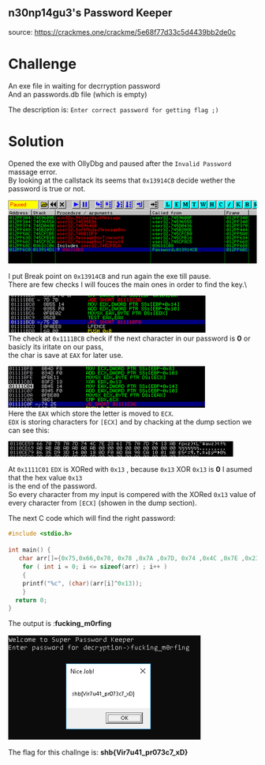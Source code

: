 ## n30np14gu3's Password Keeper
source: https://crackmes.one/crackme/5e68f77d33c5d4439bb2de0c

# Challenge

An exe file in waiting for decrryption password \
And an passwords.db file (which is empty)

The description is: `Enter correct password for getting flag ;)`

# Solution

Opened the exe with OllyDbg and paused after the `Invalid Password` massage error.\
By looking at the callstack its seems that `0x13914CB` decide wether the password is true or not.

![](call_stack.png)

I put Break point on `0x13914CB` and run again the exe till pause.\
There are few checks I will fouces the main ones in order to find the key.\

![](next_char.png)\
The check at `0x1111BCB` check if the next character in our password is __0__ or basicly its iritate on our pass,\
the char is save at `EAX` for later use.

![](xor_check.png)\
Here the `EAX` which store the letter is moved to `ECX`.\
`EDX` is storing characters for `[ECX]` and by chacking at the dump section we can see this:

![](dump_section.png)

At `0x1111C01` `EDX` is XORed with `0x13` , because `0x13` XOR `0x13` is __0__ I asumed that the hex value `0x13`\
is the end of the password.\
So every character from my input is compered with the  XORed `0x13` value of every character from `[ECX]` (showen in the dump section).

The next C code which will find the right password:

```C
#include <stdio.h>

int main() {
   char arr[]={0x75,0x66,0x70, 0x78 ,0x7A ,0x7D, 0x74 ,0x4C ,0x7E ,0x23 ,0x61 ,0x75 ,0x7A,0x7D,0x74};
    for ( int i = 0; i <= sizeof(arr) ; i++ )
    {
    printf("%c", (char)(arr[i]^0x13)); 
    }
  return 0;
}
```

The output is :__fucking_m0rfing__

![](solution.png)

The flag for this challnge is: __shb{Vir7u41_pr073c7_xD}__

